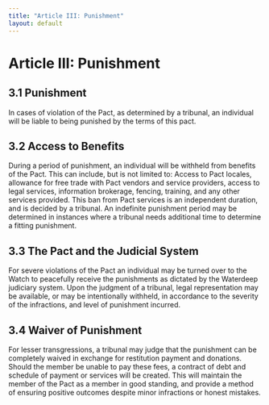 ```yaml
---
title: "Article III: Punishment"
layout: default
---
```

# Article III: Punishment

## 3.1 Punishment

In cases of violation of the Pact, as determined by a tribunal, an individual will be liable to being punished by the terms of this pact.

## 3.2 Access to Benefits

During a period of punishment, an individual will be withheld from benefits of the Pact. This can include, but is not limited to: Access to Pact locales, allowance for free trade with Pact vendors and service providers, access to legal services, information brokerage, fencing, training, and any other services provided. This ban from Pact services is an independent duration, and is decided by a tribunal. An indefinite punishment period may be determined in instances where a tribunal needs additional time to determine a fitting punishment.

## 3.3 The Pact and the Judicial System

For severe violations of the Pact an individual may be turned over to the Watch to peacefully receive the punishments as dictated by the Waterdeep judiciary system. Upon the judgment of a tribunal, legal representation may be available, or may be intentionally withheld, in accordance to the severity of the infractions, and level of punishment incurred.

## 3.4 Waiver of Punishment

For lesser transgressions, a tribunal may judge that the punishment can be completely waived in exchange for restitution payment and donations. Should the member be unable to pay these fees, a contract of debt and schedule of payment or services will be created. This will maintain the member of the Pact as a member in good standing, and provide a method of ensuring positive outcomes despite minor infractions or honest mistakes.
